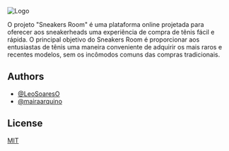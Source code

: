 
![Logo](/src/app/assets/img/logo.svg)

O projeto "Sneakers Room" é uma plataforma online projetada para oferecer aos sneakerheads uma experiência de compra de tênis fácil e rápida. O principal objetivo do Sneakers Room é proporcionar aos entusiastas de tênis uma maneira conveniente de adquirir os mais raros e recentes modelos, sem os incômodos comuns das compras tradicionais.


## Authors

- [@LeoSoaresO](https://github.com/LeoSoaresO)
- [@mairaarquino ](https://github.com/mairaarquino)


## License

[MIT](https://choosealicense.com/licenses/mit/)
